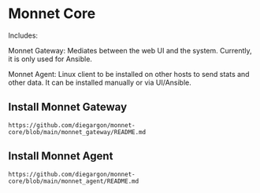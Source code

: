 # Monnet Core

Includes:

Monnet Gateway: Mediates between the web UI and the system. Currently, it is only used for Ansible.

Monnet Agent: Linux client to be installed on other hosts to send stats and other data.
It can be installed manually or via UI/Ansible.

## Install Monnet Gateway
    https://github.com/diegargon/monnet-core/blob/main/monnet_gateway/README.md

## Install Monnet Agent
    https://github.com/diegargon/monnet-core/blob/main/monnet_agent/README.md

